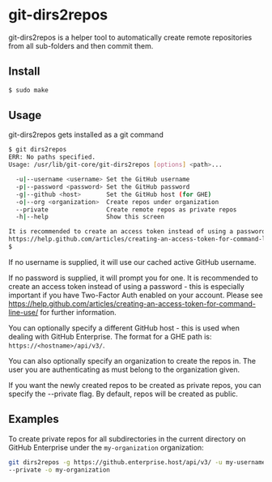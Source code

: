 # git-dirs2repos

git-dirs2repos is a helper tool to automatically create remote repositories from
all sub-folders and then commit them.

## Install

```sh
$ sudo make
```

## Usage

git-dirs2repos gets installed as a git command

```sh
$ git dirs2repos
ERR: No paths specified.
Usage: /usr/lib/git-core/git-dirs2repos [options] <path>...

  -u|--username <username> Set the GitHub username
  -p|--password <password> Set the GitHub password
  -g|--github <host>       Set the GitHub host (for GHE)
  -o|--org <organization>  Create repos under organization
  --private                Create remote repos as private repos
  -h|--help                Show this screen

It is recommended to create an access token instead of using a password. Please see
https://help.github.com/articles/creating-an-access-token-for-command-line-use/
$
```

If no username is supplied, it will use our cached active GitHub
username.

If no password is supplied, it will prompt you for one. It is
recommended to create an access token instead of using a password -
this is especially important if you have Two-Factor Auth enabled on
your account. Please see
https://help.github.com/articles/creating-an-access-token-for-command-line-use/
for further information.

You can optionally specify a different GitHub host - this is
used when dealing with GitHub Enterprise. The format for a GHE
path is: `https://<hostname>/api/v3/`.

You can also optionally specify an organization to create the
repos in. The user you are authenticating as must belong to the
organization given.

If you want the newly created repos to be created as private
repos, you can specify the --private flag. By default, repos
will be created as public.

## Examples

To create private repos for all subdirectories in the current directory on
GitHub Enterprise under the `my-organization` organization:

```sh
git dirs2repos -g https://github.enterprise.host/api/v3/ -u my-username .
--private -o my-organization
```
